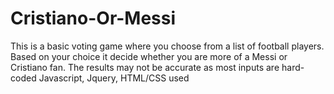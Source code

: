 # Cristiano-Or-Messi
This is a basic voting game where you choose from a list of football players.
Based on your choice it decide whether you are more of a Messi or Cristiano fan.
The results may not be accurate as most inputs are hard-coded
Javascript, Jquery, HTML/CSS used 
